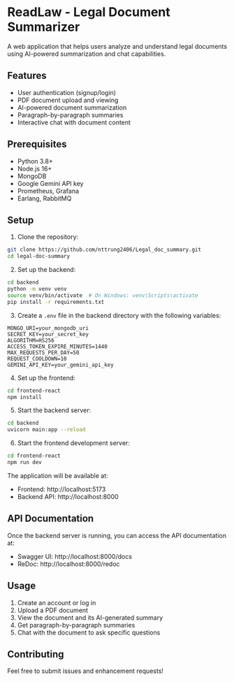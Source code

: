 # ReadLaw - Legal Document Summarizer

A web application that helps users analyze and understand legal documents using AI-powered summarization and chat capabilities.

## Features

- User authentication (signup/login)
- PDF document upload and viewing
- AI-powered document summarization
- Paragraph-by-paragraph summaries
- Interactive chat with document content

## Prerequisites

- Python 3.8+
- Node.js 16+
- MongoDB
- Google Gemini API key
- Prometheus, Grafana
- Earlang, RabbitMQ

## Setup

1. Clone the repository:
```bash
git clone https://github.com/nttrung2406/Legal_doc_summary.git
cd legal-doc-summary
```

2. Set up the backend:
```bash
cd backend
python -m venv venv
source venv/bin/activate  # On Windows: venv\Scripts\activate
pip install -r requirements.txt
```

3. Create a `.env` file in the backend directory with the following variables:
```
MONGO_URI=your_mongodb_uri
SECRET_KEY=your_secret_key
ALGORITHM=HS256
ACCESS_TOKEN_EXPIRE_MINUTES=1440
MAX_REQUESTS_PER_DAY=50
REQUEST_COOLDOWN=10
GEMINI_API_KEY=your_gemini_api_key
```

4. Set up the frontend:
```bash
cd frontend-react
npm install
```

5. Start the backend server:
```bash
cd backend
uvicorn main:app --reload
```

6. Start the frontend development server:
```bash
cd frontend-react
npm run dev
```

The application will be available at:
- Frontend: http://localhost:5173
- Backend API: http://localhost:8000

## API Documentation

Once the backend server is running, you can access the API documentation at:
- Swagger UI: http://localhost:8000/docs
- ReDoc: http://localhost:8000/redoc

## Usage

1. Create an account or log in
2. Upload a PDF document
3. View the document and its AI-generated summary
4. Get paragraph-by-paragraph summaries
5. Chat with the document to ask specific questions

## Contributing

Feel free to submit issues and enhancement requests!
